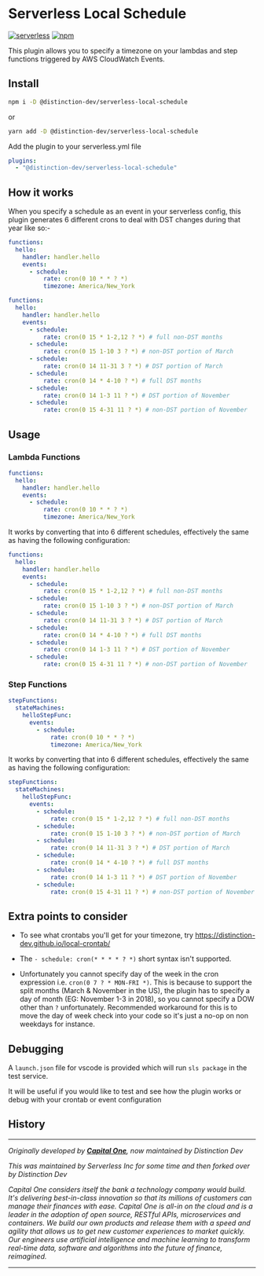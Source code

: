 # Serverless Local Schedule

[![serverless](http://public.serverless.com/badges/v3.svg)](http://www.serverless.com)
[![npm](https://img.shields.io/npm/v/@distinction-dev/serverless-local-schedule.svg)](https://www.npmjs.com/package/serverless-local-schedule)

This plugin allows you to specify a timezone on your lambdas and step functions triggered by AWS CloudWatch Events.

## Install

```bash
npm i -D @distinction-dev/serverless-local-schedule
```

or

```bash
yarn add -D @distinction-dev/serverless-local-schedule
```

Add the plugin to your serverless.yml file

```yaml
plugins:
  - "@distinction-dev/serverless-local-schedule"
```

## How it works

When you specify a schedule as an event in your serverless config, this plugin generates 6 different crons to deal with DST changes during that year like so:-

```yaml
functions:
  hello:
    handler: handler.hello
    events:
      - schedule:
          rate: cron(0 10 * * ? *)
          timezone: America/New_York
```

```yaml
functions:
  hello:
    handler: handler.hello
    events:
      - schedule:
          rate: cron(0 15 * 1-2,12 ? *) # full non-DST months
      - schedule:
          rate: cron(0 15 1-10 3 ? *) # non-DST portion of March
      - schedule:
          rate: cron(0 14 11-31 3 ? *) # DST portion of March
      - schedule:
          rate: cron(0 14 * 4-10 ? *) # full DST months
      - schedule:
          rate: cron(0 14 1-3 11 ? *) # DST portion of November
      - schedule:
          rate: cron(0 15 4-31 11 ? *) # non-DST portion of November
```

## Usage

### Lambda Functions

```yaml
functions:
  hello:
    handler: handler.hello
    events:
      - schedule:
          rate: cron(0 10 * * ? *)
          timezone: America/New_York
```

It works by converting that into 6 different schedules, effectively the same as having the following
configuration:

```yaml
functions:
  hello:
    handler: handler.hello
    events:
      - schedule:
          rate: cron(0 15 * 1-2,12 ? *) # full non-DST months
      - schedule:
          rate: cron(0 15 1-10 3 ? *) # non-DST portion of March
      - schedule:
          rate: cron(0 14 11-31 3 ? *) # DST portion of March
      - schedule:
          rate: cron(0 14 * 4-10 ? *) # full DST months
      - schedule:
          rate: cron(0 14 1-3 11 ? *) # DST portion of November
      - schedule:
          rate: cron(0 15 4-31 11 ? *) # non-DST portion of November
```

### Step Functions

```yaml
stepFunctions:
  stateMachines:
    helloStepFunc:
      events:
        - schedule:
            rate: cron(0 10 * * ? *)
            timezone: America/New_York
```

It works by converting that into 6 different schedules, effectively the same as having the following
configuration:

```yaml
stepFunctions:
  stateMachines:
    helloStepFunc:
      events:
        - schedule:
            rate: cron(0 15 * 1-2,12 ? *) # full non-DST months
        - schedule:
            rate: cron(0 15 1-10 3 ? *) # non-DST portion of March
        - schedule:
            rate: cron(0 14 11-31 3 ? *) # DST portion of March
        - schedule:
            rate: cron(0 14 * 4-10 ? *) # full DST months
        - schedule:
            rate: cron(0 14 1-3 11 ? *) # DST portion of November
        - schedule:
            rate: cron(0 15 4-31 11 ? *) # non-DST portion of November
```

## Extra points to consider

* To see what crontabs you'll get for your timezone, try <https://distinction-dev.github.io/local-crontab/>

* The `- schedule: cron(* * * * ? *)` short syntax isn't supported.

* Unfortunately you cannot specify day of the week in the cron expression i.e. `cron(0 7 ? * MON-FRI *)`. This is because to support the split months (March & November in the US), the plugin has to specify a day of month (EG: November 1-3 in 2018), so you cannot specify a DOW other than `?` unfortunately. Recommended workaround for this is to move the day of week check into your code so it's just a no-op on non weekdays for instance.

## Debugging

A `launch.json` file for vscode is provided which will run `sls package` in the test service.

It will be useful if you would like to test and see how the plugin works or debug with your crontab or event configuration

## History

---

_Originally developed by [**Capital One**](https://www.capitalone.com/tech/open-source/), now maintained by Distinction Dev_

_This was maintained by Serverless Inc for some time and then forked over by Distinction Dev_

_Capital One considers itself the bank a technology company would build. It's delivering best-in-class innovation so that its millions of customers can manage their finances with ease. Capital One is all-in on the cloud and is a leader in the adoption of open source, RESTful APIs, microservices and containers. We build our own products and release them with a speed and agility that allows us to get new customer experiences to market quickly. Our engineers use artificial intelligence and machine learning to transform real-time data, software and algorithms into the future of finance, reimagined._

---
